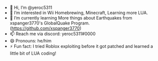 - 👋 Hi, I’m @yeroc5311
- 👀 I’m interested in Wii Homebrewing, Minecraft, Learning more LUA.
- 🌱 I’m currently learning More things about Earthquakes from xspanger3770's GlobalQuake Program. (https://github.com/xspanger3770)
- 📫 Reach me via discord: yeroc5311#0000
- 😄 Pronouns: he/him
- ⚡ Fun fact: I tried Roblox exploiting before it got patched and learned a little bit of LUA coding!
  
<!---
yeroc5311/yeroc5311 is a ✨ special ✨ repository because its `README.md` (this file) appears on your GitHub profile.
You can click the Preview link to take a look at your changes.
--->
